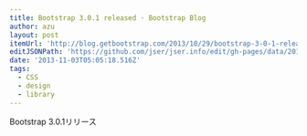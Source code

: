 ```yaml
---
title: Bootstrap 3.0.1 released · Bootstrap Blog
author: azu
layout: post
itemUrl: 'http://blog.getbootstrap.com/2013/10/29/bootstrap-3-0-1-released/'
editJSONPath: 'https://github.com/jser/jser.info/edit/gh-pages/data/2013/11/index.json'
date: '2013-11-03T05:05:18.516Z'
tags:
  - CSS
  - design
  - library
---
```

Bootstrap 3.0.1リリース
